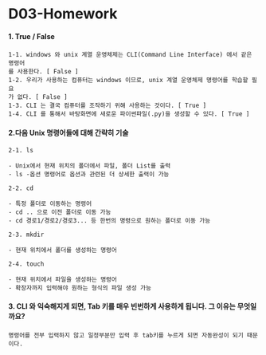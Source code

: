 # D03-Homework

#### 1. True / False

```
1-1. windows 와 unix 계열 운영체제는 CLI(Command Line Interface) 에서 같은 명령어
를 사용한다. [ False ]
1-2. 우리가 사용하는 컴퓨터는 windows 이므로, unix 계열 운영체제 명령어를 학습할 필요
가 없다. [ False ]
1-3. CLI 는 결국 컴퓨터를 조작하기 위해 사용하는 것이다. [ True ]
1-4. CLI 를 통해서 바탕화면에 새로운 파이썬파일(.py)을 생성할 수 있다. [ True ]
```



#### 2.다음 Unix 명령어들에 대해 간략히 기술

```
2-1. ls

- Unix에서 현재 위치의 폴더에서 파일, 폴더 List를 출력
- ls -옵션 명령어로 옵션과 관련된 더 상세한 출력이 가능

2-2. cd

- 특정 폴더로 이동하는 명령어
- cd .. 으로 이전 폴더로 이동 가능
- cd 경로1/경로2/경로3... 등 한번의 명령으로 원하는 폴더로 이동 가능

2-3. mkdir

- 현재 위치에서 폴더를 생성하는 명령어

2-4. touch

- 현재 위치에서 파일을 생성하는 명령어
- 확장자까지 입력해야 원하는 형식의 파일 생성 가능
```



#### 3. CLI 와 익숙해지게 되면, Tab 키를 매우 빈번하게 사용하게 됩니다. 그 이유는 무엇일까요?

```
명령어를 전부 입력하지 않고 일정부분만 입력 후 tab키를 누르게 되면 자동완성이 되기 때문이다.
```